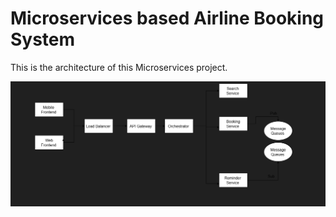 # Microservices based Airline Booking System 

This is the architecture of this Microservices project.

![Project Screenshot](images/project_architecture.png)
